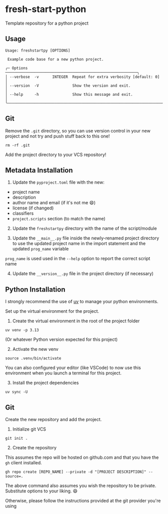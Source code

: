# fresh-start-python

Template repository for a python project

## Usage

```
Usage: freshstartpy [OPTIONS]

 Example code base for a new python project.

╭─ Options ───────────────────────────────────────────────────────────╮
│ --verbose  -v      INTEGER  Repeat for extra verbosity [default: 0] │
│ --version  -V               Show the version and exit.              │
│ --help     -h               Show this message and exit.             │
╰─────────────────────────────────────────────────────────────────────╯
```

## Git

Remove the `.git` directory, so you can use version control in your new project and not try and push stuff back to this one!

```shell
rm -rf .git
```

Add the project directory to your VCS repository!

## Metadata Installation

1. Update the `pyproject.toml` file with the new:
 - project name
 - description
 - author name and email (if it's not me 😄️)
 - license (if changed)
 - classifiers
 - `project.scripts` section (to match the name)

2. Update the `freshstartpy` directory with the name of the script/module

3. Update the `__main__.py` file inside the newly-renamed project directory to use the updated project name in the import statement and the updated `prog_name` variable

`prog_name` is used used in the `--help` option to report the correct script name

4. Update the `__version__.py` file in the project directory (if necessary)

## Python Installation

I strongly recommend the use of [uv](https://docs.astral.sh/uv/) to manage your python environments.

Set up the virtual environment for the project.

1. Create the virtual environment in the root of the project folder

```shell
uv venv -p 3.13
```
(Or whatever Python version expected for this project)

2. Activate the new venv

```shell
source .venv/bin/activate
```

You can also configured your editor (like VSCode) to now use this environment when you launch a terminal for this project.

3. Install the project dependencies

```shell
uv sync -U
```

## Git

Create the new repository and add the project.

1. Initialize git VCS

```shell
git init .
```

2. Create the repository

This assumes the repo will be hosted on github.com and that you have the `gh` client installed.

```shell
gh repo create [REPO_NAME] --private -d "[PROJECT DESCRIPTION]" --source=.
```

The above command also assumes you wish the repository to be private. Substitute options to your liking. 😄

Otherwise, please follow the instructions provided at the git provider you're using
